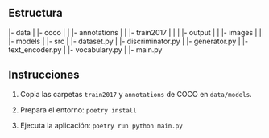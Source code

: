 ## Estructura
|- data
|   |- coco
|   |   |- annotations
|   |   |- train2017
|   |
|   |- output
|   |   |- images
|   |   |- models
|
|- src
|   |- dataset.py
|   |- discriminator.py
|   |- generator.py
|   |- text_encoder.py
|   |- vocabulary.py
|
|- main.py


## Instrucciones

1. Copia las carpetas ``train2017`` y ``annotations`` de COCO en ``data/models``.

2. Prepara el entorno: ``poetry install``

3. Ejecuta la aplicación: ``poetry run python main.py``
